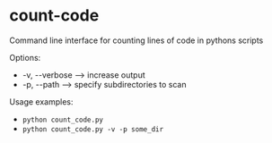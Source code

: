 # count-code

Command line interface for counting lines of code in pythons scripts

Options:
- -v, --verbose --> increase output
- -p, --path --> specify subdirectories to scan

Usage examples:
- `python count_code.py`
- `python count_code.py -v -p some_dir`